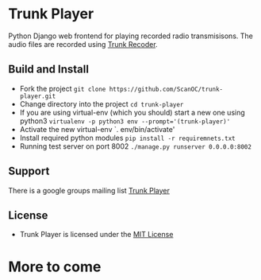 Trunk Player
============

Python Django web frontend for playing recorded radio transmisisons. The audio files are recorded using [Trunk Recoder](https://github.com/robotastic/trunk-recorder).

## Build and Install
 - Fork the project `git clone https://github.com/ScanOC/trunk-player.git`
 - Change directory into the project `cd trunk-player`
 - If you are using virtual-env (which you should) start a new one using python3 `virtualenv -p python3 env --prompt='(trunk-player)'`
 - Activate the new virtual-env `. env/bin/activate'
 - Install required python modules `pip install -r requiremnets.txt`
 - Running test server on port 8002 `./manage.py runserver 0.0.0.0:8002`

## Support
 There is a google groups mailing list [Trunk Player](https://groups.google.com/forum/#!forum/trunk-player)

## License
 - Trunk Player is licensed under the [MIT License](License.txt)

# More to come
